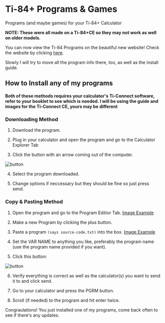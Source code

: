 # Ti-84+ Programs & Games
Programs (and maybe games) for your Ti-84+ Calculator

**NOTE: These were all made on a Ti-84+CE so they may not work as well on older models.**

You can now view the Ti-84 Programs on the beautiful new website! Check the website by clicking [here](http://ti84.chew.pw).

Slowly I will try to move all the program info there, too, as well as the install guide.

## How to Install any of my programs

#### Both of these methods requires your calculator's Ti-Connect software, refer to your booklet to see which is needed. I will be using the guide and images for the Ti-Connect CE, yours may be different

### Downloading Method

1) Download the program.

2) Plug in your calculator and open the program and go to the Calculator Explorer Tab

3) Click the button with an arrow coming out of the computer.

![button](https://t.gyazo.com/teams/chew/47d53a29cf98e5d77fcacb162654f7bb.png)

4) Select the program downloaded.

5) Change options if neccessary but they should be fine so just press send.

### Copy & Pasting Method

1) Open the program and go to the Program Editior Tab. [Image Example](https://t.gyazo.com/teams/chew/0da2864f17bbe826fc47502012a6f101.png)

2) Make a new Program by clicking the plus button.

3) Paste a program `(says source-code.txt)` into the box. [Image Example](https://t.gyazo.com/teams/chew/bb4b0008abcc8ccedd606e31cb20e4f3.png)

4) Set the VAR NAME to anything you like, preferably the program name (use the program name provided if you want).

5) Click this button: 

![button](https://t.gyazo.com/teams/chew/74f7033a3674f5b8116dfd5b0eeef4b3.png)

6) Verify everything is correct as well as the calculator(s) you want to send it to and click send. 

7) Go to your calculator and press the PGRM button.

8) Scroll (if needed) to the program and hit enter twice.

Congraulations! You just installed one of my programs, come back often to see if there's any updates.
